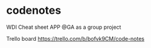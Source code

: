 # codenotes
WDI Cheat sheet APP @GA as a group project

Trello board https://trello.com/b/bofvk9CM/code-notes
